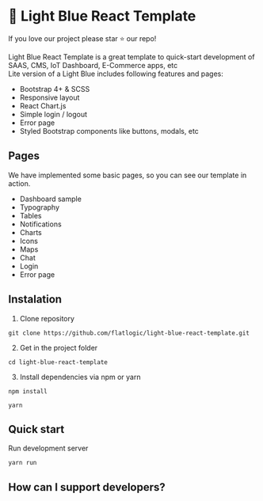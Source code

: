 # 🤘 Light Blue React Template

If you love our project please star ⭐️ our repo!

Light Blue React Template is a great template to quick-start development of SAAS, CMS, IoT Dashboard, E-Commerce apps, etc  
Lite version of a Light Blue includes following features and pages:

* Bootstrap 4+ & SCSS
* Responsive layout
* React Chart.js
* Simple login / logout 
* Error page
* Styled Bootstrap components like buttons, modals, etc


## Pages
We have implemented some basic pages, so you can see our template in action.

* Dashboard sample
* Typography
* Tables
* Notifications
* Charts
* Icons
* Maps
* Chat
* Login
* Error page

## Instalation 

1. Clone repository
```shell
git clone https://github.com/flatlogic/light-blue-react-template.git
```
2. Get in the project folder
```shell
cd light-blue-react-template
```
3. Install dependencies via npm or yarn
```shell
npm install
```
```shell
yarn
```

## Quick start
Run development server
```shell
yarn run
```


## How can I support developers?

